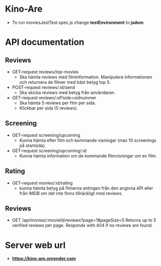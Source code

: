 # Kino-Are

* To run moviesJestTest.spec.js change **testEnvironment** to __jsdom__

# API documentation
## Reviews
* GET-request reviews/top-movies
  * Ska hämta reviews med filminformation. Manipulera informationen och returnera de filmer med bäst betyg top 5.
* POST-request reviews/:id/send
  * Ska skicka reviews med betyg från användaren.
* GET-request reviews/:id?side=sidnummer
  * Ska hämta 5 reviews per film per sida.
  * Klickbar per sida (5 reviews).
## Screening
* GET-request screening/upcoming
  * Kunna hämta efter film och kommande visningar (max 10 screenings på startsida).
* GET-request screening/upcoming/:id
  * Kunna hämta information om de kommande filmvisningar om en film.
## Rating
* GET-request movies/:id/rating
  * kunna hämta betyg på filmerna antingen från den angivna APi eller från IMDB om det inte finns tillräckligt med reviews.
## Reviews
- GET /api/movies/:movieId/reviews?page=1&pageSize=5
  Returns up to 5 verified reviews per page. Responds with 404 if no reviews are found.
# Server web url
* **https://kino-are.onrender.com**
